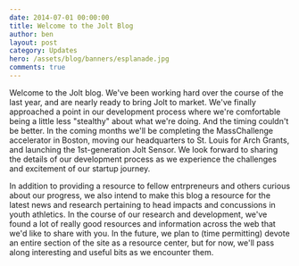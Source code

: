 ```yaml
---
date: 2014-07-01 00:00:00
title: Welcome to the Jolt Blog
author: ben
layout: post
category: Updates
hero: /assets/blog/banners/esplanade.jpg
comments: true
---
```


Welcome to the Jolt blog. We've been working hard over the course of the last year, and are nearly ready to bring Jolt to market. We've finally approached a point in our development process where we're comfortable being a little less "stealthy" about what we're doing. And the timing couldn't be better. In the coming months we'll be completing the MassChallenge accelerator in Boston, moving our headquarters to St. Louis for Arch Grants, and launching the 1st-generation Jolt Sensor. We look forward to sharing the details of our development process as we experience the challenges and excitement of our startup journey.

In addition to providing a resource to fellow entrpreneurs and others curious about our progress, we also intend to make this blog a resource for the latest news and research pertaining to head impacts and concussions in youth athletics. In the course of our research and development, we've found a lot of really good resources and information across the web that we'd like to share with you. In the future, we plan to (time permitting) devote an entire section of the site as a resource center, but for now, we'll pass along interesting and useful bits as we encounter them.